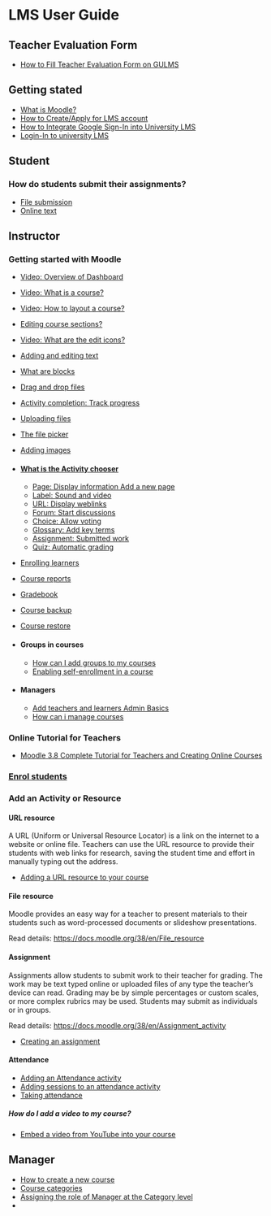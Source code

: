 # LMS User Guide


## Teacher Evaluation Form

- [How to Fill Teacher Evaluation Form on GULMS](teacher-eval.md)

## Getting stated

- [What is Moodle?](moodle.md)
- [How to Create/Apply for LMS account](lms-account.md)
- [How to Integrate Google Sign-In into University LMS](google-signin.md)
- [Login-In to university LMS](google-signin.md)
## Student

### How do students submit their assignments?

- [File submission](file-submission.md)
- [Online text](onlne-text.md)

## Instructor

### Getting started with Moodle

- [Video: Overview of Dashboard](https://youtu.be/BFFaOXTa6w4)
- [Video: What is a course?](https://youtu.be/2Kch9PbrxLM)
- [Video: How to layout a course?](https://youtu.be/gw0R_j803cI)
- [Editing course sections?](https://youtu.be/f0Th6YxCiDk)
- [Video: What are the edit icons?](https://youtu.be/RPYnGh86SMY)
- [Adding and editing text](https://youtu.be/VCT3elrN0sk)
- [What are blocks](https://youtu.be/wONAG6T_15Y)
- [Drag and drop files](https://youtu.be/gFqh5Rs-GI8)
- [Activity completion: Track progress](https://youtu.be/dg_xsI6US1o)
- [Uploading files](https://youtu.be/gmRVvMs4cGA)
- [The file picker](https://youtu.be/ZB94J2ZP-fU)
- [Adding images](https://youtu.be/RZ_9xGgsJWM)
  
- #### [What is the Activity chooser](https://youtu.be/etQxL7vLZQo)
  
  - [Page: Display information Add a new page](https://youtu.be/mrVESzdH1wY)
  - [Label: Sound and video](https://youtu.be/CnFLZtDYMk8)
  - [URL: Display weblinks](https://youtu.be/2o_A7SW4jNw)
  - [Forum: Start discussions](https://youtu.be/UYqiLhJvSqA)
  - [Choice: Allow voting](https://youtu.be/kHAIe_mkiMs)
  - [Glossary: Add key terms](https://youtu.be/NRwpD6YDNk8)
  - [Assignment: Submitted work](https://youtu.be/Gai1xlVSFTY)
  - [Quiz: Automatic grading](https://youtu.be/uIttvaFguws)
- [Enrolling learners](https://youtu.be/qZrjEjN3U2o)
- [Course reports](https://youtu.be/JilTgHJqlGI)
- [Gradebook](https://youtu.be/FyuqQxV2ZK8)
- [Course backup](https://youtu.be/WBrZQ2EbgqM)
- [Course restore](https://youtu.be/qqV2Qr3eTNE)

- #### Groups in courses

  - [How can I add groups to my courses](https://youtu.be/Gaq1M9-ETtQ)
  - [Enabling self-enrollment in a course](https://youtu.be/WQNSs_sAUiY)

- #### Managers
  
  - [Add teachers and learners Admin Basics](https://youtu.be/V3JDTrVUdEY)
  - [How can i manage courses](https://youtu.be/GmkX6V-dQe8)

### Online Tutorial for Teachers

- [Moodle 3.8 Complete Tutorial for Teachers and Creating Online Courses](https://youtu.be/hl74T-31tKI)
  
### [Enrol students](enroll-students.md)

### Add an Activity or Resource

#### URL resource

A URL (Uniform or Universal Resource Locator) is a link on the internet to a website or online file. Teachers can use the URL resource to provide their students with web links for research, saving the student time and effort in manually typing out the address.

- [Adding a URL resource to your course](url-resource.md)

#### File resource

Moodle provides an easy way for a teacher to present materials to their students such as word-processed documents or slideshow presentations.

Read details: <https://docs.moodle.org/38/en/File_resource>

#### Assignment

Assignments allow students to submit work to their teacher for grading. The work may be text typed online or uploaded files of any type the teacher’s device can read. Grading may be by simple percentages or custom scales, or more complex rubrics may be used. Students may submit as individuals or in groups.

Read details: <https://docs.moodle.org/38/en/Assignment_activity>

- [Creating an assignment](create-assignment.md)

#### Attendance

- [Adding an Attendance activity](add-attendance.md)
- [Adding sessions to an attendance activity](add-attendance-session.md)
- [Taking attendance](taking-attendance.md)

##### How do I add a video to my course?

- [Embed a video from YouTube into your course](embed-video.md)

## Manager

- [How to create a new course](add-course.md)
- [Course categories](https://docs.moodle.org/311/en/Course_categories)
- [Assigning the role of Manager at the Category level](https://docs.moodle.org/311/en/Manager_role#Assigning_the_role_of_Manager_at_the_Category_level)
- 